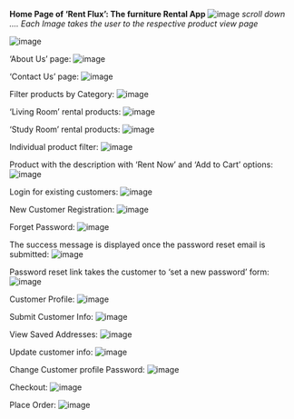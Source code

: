 **Home Page of ‘Rent Flux’: The furniture Rental App**
![image](https://github.com/ravika-rajput/Python_Full_Stack_App/assets/47171790/39f10052-3139-4cd5-9424-00d056219d21)
_scroll down .... Each Image takes the user to the respective product view page_


![image](https://github.com/ravika-rajput/Python_Full_Stack_App/assets/47171790/6d2426b4-5215-4ac9-8390-e448dd4e76d9)

‘About Us’ page:
![image](https://github.com/ravika-rajput/Python_Full_Stack_App/assets/47171790/3427fa46-17da-4b84-a200-ce964f3e999d)

‘Contact Us’ page:
![image](https://github.com/ravika-rajput/Python_Full_Stack_App/assets/47171790/85d2951e-bf75-4b2d-8d78-fc240c97c015)

Filter products by Category:
![image](https://github.com/ravika-rajput/Python_Full_Stack_App/assets/47171790/ef12c946-0166-499e-9e74-749e846d2012)

‘Living Room’ rental products:
![image](https://github.com/ravika-rajput/Python_Full_Stack_App/assets/47171790/8c8d3edb-c597-408a-9cbb-66a0c716026b)

‘Study Room’ rental products:
![image](https://github.com/ravika-rajput/Python_Full_Stack_App/assets/47171790/0631bafc-80c3-4825-a9cc-ea8bda6f5afb)

Individual product filter:
![image](https://github.com/ravika-rajput/Python_Full_Stack_App/assets/47171790/6f36b9e6-898a-4543-8287-46bdf0e4d22b)

Product with the description with ‘Rent Now’ and ‘Add to Cart’ options:
![image](https://github.com/ravika-rajput/Python_Full_Stack_App/assets/47171790/e301cc09-efb0-4cf2-bf77-ddc1a0a4fa9a)

Login for existing customers:
![image](https://github.com/ravika-rajput/Python_Full_Stack_App/assets/47171790/159d40be-acc3-4e03-98a1-efb041187ce2)

New Customer Registration:
![image](https://github.com/ravika-rajput/Python_Full_Stack_App/assets/47171790/63ea7115-0b61-4993-8fde-481f26379cef)

Forget Password:
![image](https://github.com/ravika-rajput/Python_Full_Stack_App/assets/47171790/815932ac-6432-4d92-87af-e9697dd8690d)

The success message is displayed once the password reset email is submitted:
![image](https://github.com/ravika-rajput/Python_Full_Stack_App/assets/47171790/41aa0f18-844c-49a8-9571-5f2ee9386073)

Password reset link takes the customer to ‘set a new password’ form:
![image](https://github.com/ravika-rajput/Python_Full_Stack_App/assets/47171790/ef6d475e-5e73-47ac-8acc-02812c11e823)

Customer Profile:
![image](https://github.com/ravika-rajput/Python_Full_Stack_App/assets/47171790/6b8cfc3b-e52c-4856-a4ee-0cc31f4250d7)

Submit Customer Info:
![image](https://github.com/ravika-rajput/Python_Full_Stack_App/assets/47171790/176cb973-5162-46a1-b3ac-3cd054505331)

View Saved Addresses:
![image](https://github.com/ravika-rajput/Python_Full_Stack_App/assets/47171790/8fa7da63-4fd6-4f61-b711-b8dab5fe69ae)

Update customer info:
![image](https://github.com/ravika-rajput/Python_Full_Stack_App/assets/47171790/fff69f2c-d3d4-47db-9a10-6f53e454972b)

Change Customer profile Password:
![image](https://github.com/ravika-rajput/Python_Full_Stack_App/assets/47171790/9a7b2066-ff31-46ff-846d-885569cff472)

Checkout:
![image](https://github.com/ravika-rajput/Python_Full_Stack_App/assets/47171790/4ccbe093-bc4f-4611-a0a1-2459345f3fab)

Place Order:
![image](https://github.com/ravika-rajput/Python_Full_Stack_App/assets/47171790/e0cab578-e264-48f5-9200-505e17e5dd8b)






















